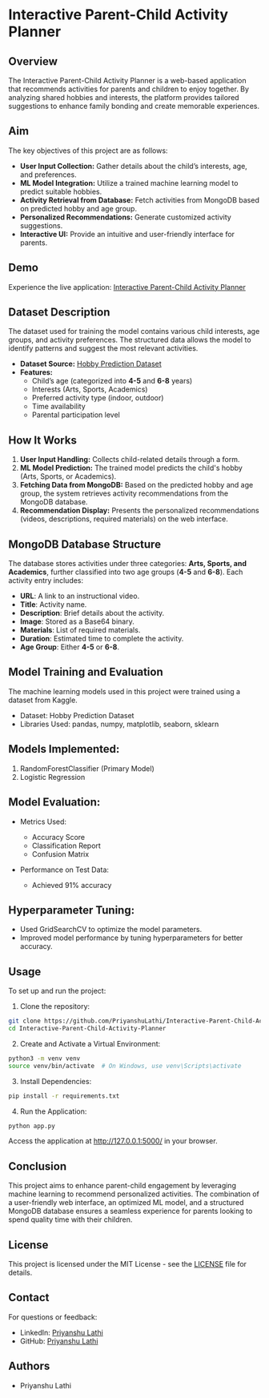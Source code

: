 # Interactive Parent-Child Activity Planner

## Overview

The Interactive Parent-Child Activity Planner is a web-based application that recommends activities for parents and children to enjoy together. By analyzing shared hobbies and interests, the platform provides tailored suggestions to enhance family bonding and create memorable experiences.

## Aim

The key objectives of this project are as follows:

- **User Input Collection:** Gather details about the child’s interests, age, and preferences.
- **ML Model Integration:** Utilize a trained machine learning model to predict suitable hobbies.
- **Activity Retrieval from Database:** Fetch activities from MongoDB based on predicted hobby and age group.
- **Personalized Recommendations:** Generate customized activity suggestions.
- **Interactive UI:** Provide an intuitive and user-friendly interface for parents.

## Demo

Experience the live application: [Interactive Parent-Child Activity Planner](https://interactive-parent-child-activity-planner.onrender.com/)

## Dataset Description

The dataset used for training the model contains various child interests, age groups, and activity preferences. The structured data allows the model to identify patterns and suggest the most relevant activities.

- **Dataset Source:** [Hobby Prediction Dataset](https://www.kaggle.com/datasets/abtabm/hobby-prediction-basic/data)
- **Features:**
  - Child’s age (categorized into **4-5** and **6-8** years)
  - Interests (Arts, Sports, Academics)
  - Preferred activity type (indoor, outdoor)
  - Time availability
  - Parental participation level

## How It Works

1. **User Input Handling:** Collects child-related details through a form.
2. **ML Model Prediction:** The trained model predicts the child's hobby (Arts, Sports, or Academics).
3. **Fetching Data from MongoDB:** Based on the predicted hobby and age group, the system retrieves activity recommendations from the MongoDB database.
4. **Recommendation Display:** Presents the personalized recommendations (videos, descriptions, required materials) on the web interface.

## MongoDB Database Structure

The database stores activities under three categories: **Arts, Sports, and Academics**, further classified into two age groups (**4-5** and **6-8**). Each activity entry includes:

- **URL**: A link to an instructional video.
- **Title**: Activity name.
- **Description**: Brief details about the activity.
- **Image**: Stored as a Base64 binary.
- **Materials**: List of required materials.
- **Duration**: Estimated time to complete the activity.
- **Age Group**: Either **4-5** or **6-8**.

## Model Training and Evaluation

The machine learning models used in this project were trained using a dataset from Kaggle.

- Dataset: Hobby Prediction Dataset
- Libraries Used: pandas, numpy, matplotlib, seaborn, sklearn

## Models Implemented:

1. RandomForestClassifier (Primary Model)
2. Logistic Regression

## Model Evaluation:

- Metrics Used:

  - Accuracy Score
  - Classification Report
  - Confusion Matrix

- Performance on Test Data:
  - Achieved 91% accuracy

## Hyperparameter Tuning:

- Used GridSearchCV to optimize the model parameters.
- Improved model performance by tuning hyperparameters for better accuracy.

## Usage

To set up and run the project:

1. Clone the repository:

```bash
git clone https://github.com/PriyanshuLathi/Interactive-Parent-Child-Activity-Planner.git
cd Interactive-Parent-Child-Activity-Planner
```

2. Create and Activate a Virtual Environment:

```bash
python3 -m venv venv
source venv/bin/activate  # On Windows, use venv\Scripts\activate
```

3. Install Dependencies:

```bash
pip install -r requirements.txt
```

4. Run the Application:

```bash
python app.py
```

Access the application at http://127.0.0.1:5000/ in your browser.

## Conclusion

This project aims to enhance parent-child engagement by leveraging machine learning to recommend personalized activities. The combination of a user-friendly web interface, an optimized ML model, and a structured MongoDB database ensures a seamless experience for parents looking to spend quality time with their children.

## License

This project is licensed under the MIT License - see the [LICENSE](https://github.com/PriyanshuLathi/Interactive-Parent-Child-Activity-Planner/blob/main/LICENSE) file for details.

## Contact

For questions or feedback:

- LinkedIn: [Priyanshu Lathi](https://www.linkedin.com/in/priyanshu-lathi)
- GitHub: [Priyanshu Lathi](https://github.com/PriyanshuLathi)

## Authors

- Priyanshu Lathi
